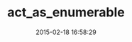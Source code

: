 ---
layout: post
title:  "act_as_enumerable"
repo:   "caedes/act_as_enumerable"
date:   2015-02-18 16:58:29
gemurl: https://github.com/caedes/act_as_enumerable
---